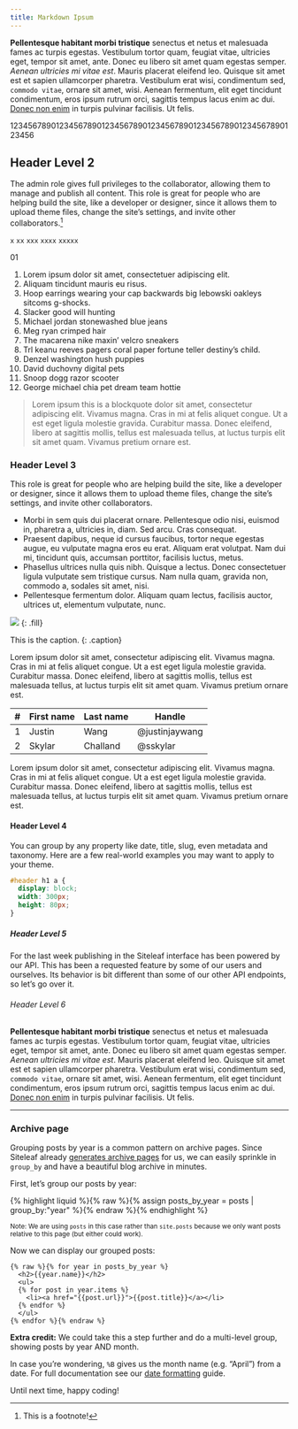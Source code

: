 ```yaml
---
title: Markdown Ipsum
---
```


**Pellentesque habitant morbi tristique** senectus et netus et malesuada fames ac turpis egestas. Vestibulum tortor quam, feugiat vitae, ultricies eget, tempor sit amet, ante. Donec eu libero sit amet quam egestas semper. _Aenean ultricies mi vitae est_. Mauris placerat eleifend leo. Quisque sit amet est et sapien ullamcorper pharetra. Vestibulum erat wisi, condimentum sed, `commodo vitae`, ornare sit amet, wisi. Aenean fermentum, elit eget tincidunt condimentum, eros ipsum  rutrum orci, sagittis tempus lacus enim ac dui. [Donec non enim](#) in turpis pulvinar facilisis. Ut felis.

123456789012345678901234567890123456789012345678901234567890123456


## Header Level 2

The admin role gives full privileges to the collaborator, allowing them to manage and publish all content. This role is great for people who are helping build the site, like a developer or designer, since it allows them to upload theme files, change the site’s settings, and invite other collaborators.[^1]

[^1]: This is a footnote!

<code>x</code>
<code>xx</code>
<code>xxx</code>
<code>xxxx</code>
<code>xxxxx</code>

01

1. Lorem ipsum dolor sit amet, consectetuer adipiscing elit.
1. Aliquam tincidunt mauris eu risus.
1. Hoop earrings wearing your cap backwards big lebowski oakleys sitcoms g-shocks.
1. Slacker good will hunting
1. Michael jordan stonewashed blue jeans
1. Meg ryan crimped hair
1. The macarena nike maxin’ velcro sneakers
1. Trl keanu reeves pagers coral paper fortune teller destiny’s child.
1. Denzel washington hush puppies
1. David duchovny digital pets
1. Snoop dogg razor scooter
1. George michael chia pet dream team hottie

> Lorem ipsum this is a blockquote dolor sit amet, consectetur adipiscing elit. Vivamus magna. Cras in mi at felis aliquet congue. Ut a est eget ligula molestie gravida. Curabitur  massa. Donec eleifend, libero at sagittis mollis, tellus est malesuada tellus, at luctus turpis elit sit amet quam. Vivamus pretium ornare est.

### Header Level 3

This role is great for people who are helping build the site, like a developer or designer, since it allows them to upload theme files, change the site’s settings, and invite other collaborators.

- Morbi in sem quis dui placerat ornare. Pellentesque odio nisi, euismod in, pharetra a, ultricies in, diam. Sed arcu. Cras consequat.
- Praesent dapibus, neque id cursus faucibus, tortor neque egestas augue, eu vulputate magna eros eu erat. Aliquam erat volutpat. Nam dui mi, tincidunt quis, accumsan porttitor, facilisis luctus, metus.
- Phasellus ultrices nulla quis nibh. Quisque a lectus. Donec consectetuer ligula vulputate sem tristique cursus. Nam nulla quam, gravida non, commodo a, sodales sit amet, nisi.
- Pellentesque fermentum dolor. Aliquam quam lectus, facilisis auctor, ultrices ut, elementum vulputate, nunc.

![](/uploads/justin-cake.jpg)
{: .fill}

This is the caption.
{: .caption}

Lorem ipsum dolor sit amet, consectetur adipiscing elit. Vivamus magna. Cras in mi at felis aliquet congue. Ut a est eget ligula molestie gravida. Curabitur  massa. Donec eleifend, libero at sagittis mollis, tellus est malesuada tellus, at luctus turpis elit sit amet quam. Vivamus pretium ornare est.

| # | First name | Last name | Handle |
| --- | -------- | --------- | ------ |
| 1 | Justin | Wang | @justinjaywang |
| 2 | Skylar | Challand | @sskylar |

Lorem ipsum dolor sit amet, consectetur adipiscing elit. Vivamus magna. Cras in mi at felis aliquet congue. Ut a est eget ligula molestie gravida. Curabitur  massa. Donec eleifend, libero at sagittis mollis, tellus est malesuada tellus, at luctus turpis elit sit amet quam. Vivamus pretium ornare est.

#### Header Level 4

You can group by any property like date, title, slug, even metadata and taxonomy. Here are a few real-world examples you may want to apply to your theme.

```css
#header h1 a {
  display: block;
  width: 300px;
  height: 80px;
}
```

##### Header Level 5

For the last week publishing in the Siteleaf interface has been powered by our API. This has been a requested feature by some of our users and ourselves. Its behavior is bit different than some of our other API endpoints, so let’s go over it.

###### Header Level 6

**Pellentesque habitant morbi tristique** senectus et netus et malesuada fames ac turpis egestas. Vestibulum tortor quam, feugiat vitae, ultricies eget, tempor sit amet, ante. Donec eu libero sit amet quam egestas semper. _Aenean ultricies mi vitae est_. Mauris placerat eleifend leo. Quisque sit amet est et sapien ullamcorper pharetra. Vestibulum erat wisi, condimentum sed, `commodo vitae`, ornare sit amet, wisi. Aenean fermentum, elit eget tincidunt condimentum, eros ipsum  rutrum orci, sagittis tempus lacus enim ac dui. [Donec non enim](#) in turpis pulvinar facilisis. Ut felis.

---

### Archive page

Grouping posts by year is a common pattern on archive pages. Since Siteleaf already <a href="/help/themes/naming-your-files/">generates archive pages</a> for us, we can easily sprinkle in <code>group_by</code> and have a beautiful blog archive in minutes.

First, let’s group our posts by year:

{% highlight liquid %}{% raw %}{% assign posts_by_year = posts | group_by:"year" %}{% endraw %}{% endhighlight %}

<small>Note: We are using <code>posts</code> in this case rather than <code>site.posts</code> because we only want posts relative to this page (but either could work).</small>

Now we can display our grouped posts:

```liquid
{% raw %}{% for year in posts_by_year %}
  <h2>{{year.name}}</h2>
  <ul>
  {% for post in year.items %}
    <li><a href="{{post.url}}">{{post.title}}</a></li>
  {% endfor %}
  </ul>
{% endfor %}{% endraw %}
```

**Extra credit:** We could take this a step further and do a multi-level group, showing posts by year AND month.

In case you&rsquo;re wondering, `%B` gives us the month name (e.g. “April”) from a date. For full documentation see our <a href="/help/themes/filters-and-tags/date-formating">date formatting</a> guide.

Until next time, happy coding!
